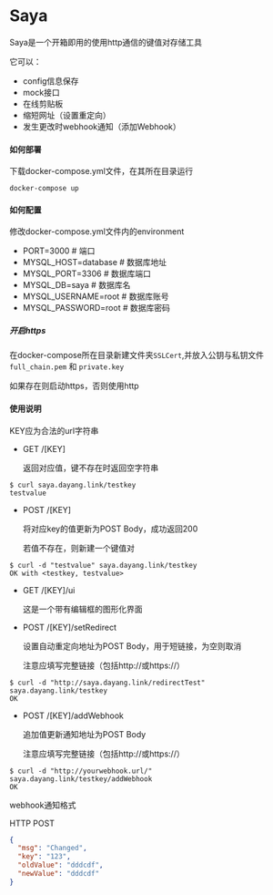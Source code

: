 # Saya
Saya是一个开箱即用的使用http通信的键值对存储工具

它可以：

- config信息保存
- mock接口
- 在线剪贴板
- 缩短网址（设置重定向）
- 发生更改时webhook通知（添加Webhook）

#### 如何部署

下载docker-compose.yml文件，在其所在目录运行
```shell
docker-compose up
```
#### 如何配置
修改docker-compose.yml文件内的environment
- PORT=3000 # 端口
- MYSQL_HOST=database # 数据库地址
- MYSQL_PORT=3306 # 数据库端口
- MYSQL_DB=saya # 数据库名
- MYSQL_USERNAME=root # 数据库账号
- MYSQL_PASSWORD=root # 数据库密码

##### 开启https

在docker-compose所在目录新建文件夹`SSLCert`,并放入公钥与私钥文件
`full_chain.pem` 和 `private.key `

如果存在则启动https，否则使用http

#### 使用说明
KEY应为合法的url字符串

- GET /[KEY]

    返回对应值，键不存在时返回空字符串
```shell
$ curl saya.dayang.link/testkey
testvalue
```
    
- POST /[KEY]
    
    将对应key的值更新为POST Body，成功返回200
    
    若值不存在，则新建一个键值对
```shell
$ curl -d "testvalue" saya.dayang.link/testkey
OK with <testkey, testvalue>
```

- GET /[KEY]/ui

    这是一个带有编辑框的图形化界面
    

- POST /[KEY]/setRedirect

    设置自动重定向地址为POST Body，用于短链接，为空则取消
  
    注意应填写完整链接（包括http://或https://）
```shell
$ curl -d "http://saya.dayang.link/redirectTest" saya.dayang.link/testkey
OK
```
- POST /[KEY]/addWebhook

    追加值更新通知地址为POST Body
  
    注意应填写完整链接（包括http://或https://）
```shell
$ curl -d "http://yourwebhook.url/" saya.dayang.link/testkey/addWebhook
OK
```
webhook通知格式

HTTP POST
```json
{
  "msg": "Changed",
  "key": "123",
  "oldValue": "dddcdf",
  "newValue": "dddcdf"
}
```

